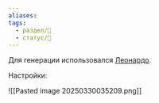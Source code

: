 ```yaml
---
aliases: 
tags:
  - раздел/💅
  - статус/🌳
---
```

Для генерации использовался [Леонардо](https://app.leonardo.ai/image-generation).

Настройки:

![[Pasted image 20250330035209.png]]

